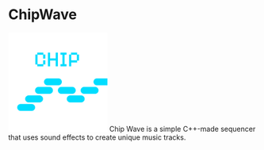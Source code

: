 # ChipWave
<img src="logo.png" style="width:200px;">
Chip Wave is a simple C++-made sequencer that uses sound effects to create unique music tracks.
